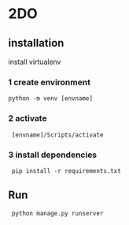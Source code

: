 # 2DO

## installation

install virtualenv

### 1 create environment 
    
    python -m venv [envname]
    
### 2 activate
    
     [envname]/Scripts/activate
     
### 3 install dependencies

     pip install -r requirements.txt
     
## Run 

     python manage.py runserver
